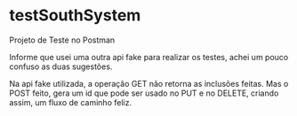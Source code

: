 # testSouthSystem
Projeto de Teste no Postman

Informe que usei uma outra api fake para realizar os testes, achei um pouco confuso as duas sugestões. 

Na api fake utilizada, a operação GET não retorna as inclusões feitas. Mas o POST feito, gera um id que pode ser usado no PUT e no DELETE, criando assim, um fluxo de caminho feliz. 
